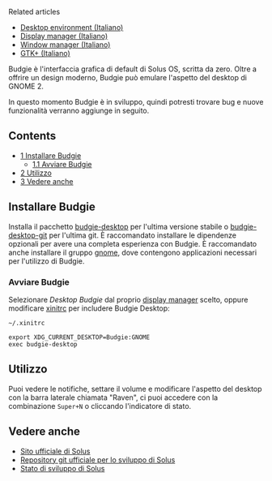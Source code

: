 Related articles

*   [Desktop environment (Italiano)](/index.php/Desktop_environment_(Italiano) "Desktop environment (Italiano)")
*   [Display manager (Italiano)](/index.php/Display_manager_(Italiano) "Display manager (Italiano)")
*   [Window manager (Italiano)](/index.php/Window_manager_(Italiano) "Window manager (Italiano)")
*   [GTK+ (Italiano)](/index.php/GTK%2B_(Italiano) "GTK+ (Italiano)")

Budgie è l'interfaccia grafica di default di Solus OS, scritta da zero. Oltre a offrire un design moderno, Budgie può emulare l'aspetto del desktop di GNOME 2.

In questo momento Budgie è in sviluppo, quindi potresti trovare bug e nuove funzionalità verranno aggiunge in seguito.

## Contents

*   [1 Installare Budgie](#Installare_Budgie)
    *   [1.1 Avviare Budgie](#Avviare_Budgie)
*   [2 Utilizzo](#Utilizzo)
*   [3 Vedere anche](#Vedere_anche)

## Installare Budgie

Installa il pacchetto [budgie-desktop](https://www.archlinux.org/packages/?name=budgie-desktop) per l'ultima versione stabile o [budgie-desktop-git](https://aur.archlinux.org/packages/budgie-desktop-git/) per l'ultima git. È raccomandato installare le dipendenze opzionali per avere una completa esperienza con Budgie. È raccomandato anche installare il gruppo [gnome](https://www.archlinux.org/groups/x86_64/gnome/), dove contengono applicazioni necessari per l'utilizzo di Budgie.

### Avviare Budgie

Selezionare *Desktop Budgie* dal proprio [display manager](/index.php/Display_manager "Display manager") scelto, oppure modificare [xinitrc](/index.php/Xinitrc "Xinitrc") per includere Budgie Desktop:

 `~/.xinitrc` 
```
export XDG_CURRENT_DESKTOP=Budgie:GNOME
exec budgie-desktop

```

## Utilizzo

Puoi vedere le notifiche, settare il volume e modificare l'aspetto del desktop con la barra laterale chiamata "Raven", ci puoi accedere con la combinazione `Super+N` o cliccando l'indicatore di stato.

## Vedere anche

*   [Sito ufficiale di Solus](https://solus-project.com/)
*   [Repository git ufficiale per lo sviluppo di Solus](https://git.solus-project.com/)
*   [Stato di sviluppo di Solus](https://build.solus-project.com/)